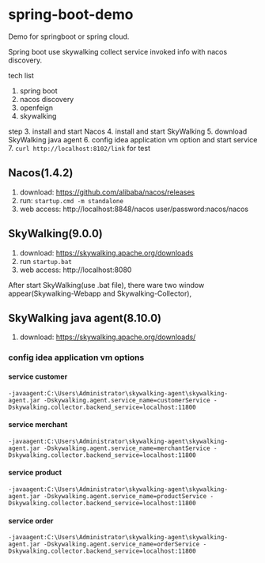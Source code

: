 # spring-boot-demo

Demo for springboot or spring cloud.

Spring boot use skywalking collect service invoked info with nacos discovery.

tech list
1. spring boot
2. nacos discovery
3. openfeign
4. skywalking


step
3. install and start Nacos
4. install and start SkyWalking
5. download SkyWalking java agent
6. config idea application vm option and start service
7. `curl http://localhost:8102/link` for test 

## Nacos(1.4.2)
1. download: https://github.com/alibaba/nacos/releases
2. run: `startup.cmd -m standalone`
3. web access: http://localhost:8848/nacos  user/password:nacos/nacos

## SkyWalking(9.0.0)
1. download: https://skywalking.apache.org/downloads
2. run `startup.bat`
3. web access: http://localhost:8080

After start SkyWalking(use .bat file), there ware two window appear(Skywalking-Webapp and Skywalking-Collector),

## SkyWalking java agent(8.10.0)
1. download: https://skywalking.apache.org/downloads/


### config idea application vm options
#### service customer
```
-javaagent:C:\Users\Administrator\skywalking-agent\skywalking-agent.jar -Dskywalking.agent.service_name=customerService -Dskywalking.collector.backend_service=localhost:11800
```

#### service merchant
```
-javaagent:C:\Users\Administrator\skywalking-agent\skywalking-agent.jar -Dskywalking.agent.service_name=merchantService -Dskywalking.collector.backend_service=localhost:11800
```

#### service product
```
-javaagent:C:\Users\Administrator\skywalking-agent\skywalking-agent.jar -Dskywalking.agent.service_name=productService -Dskywalking.collector.backend_service=localhost:11800
```

#### service order
```
-javaagent:C:\Users\Administrator\skywalking-agent\skywalking-agent.jar -Dskywalking.agent.service_name=orderService -Dskywalking.collector.backend_service=localhost:11800
```